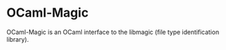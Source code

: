 OCaml-Magic
===========

OCaml-Magic is an OCaml interface to the libmagic (file type identification
library).

